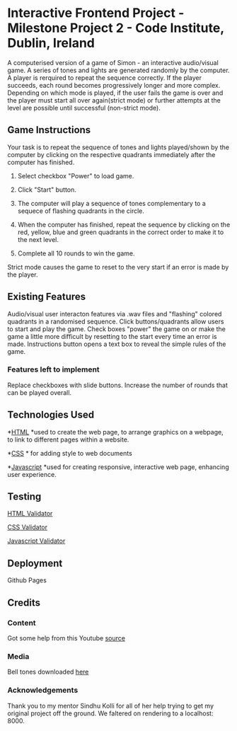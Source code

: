 # Interactive Frontend Project - Milestone Project 2 - Code Institute, Dublin, Ireland

A computerised version of a game of Simon - an interactive audio/visual game. A series of tones and lights are generated randomly by the computer. A player is rerquired to repeat the sequence correctly. 
If the player succeeds, each round becomes progressively longer and more complex.
Depending on which mode is played, if the user fails the game is over and the player must start all over again(strict mode) or 
further attempts at the level are possible until successful (non-strict mode).

## Game Instructions

Your task is to repeat the sequence of tones and lights played/shown by the computer 
by clicking on the respective quadrants immediately after the computer has finished.

1. Select checkbox "Power" to load game.

1. Click "Start" button.

1. The computer will play a sequence of tones complementary to a sequece of flashing quadrants in the circle.

1. When the computer has finished, repeat the sequence by clicking on the red, yellow, blue and green quadrants 
in the correct order to make it to the next level.

1. Complete all 10 rounds to win the game.

Strict mode causes the game to reset to the very start if an error is made by the player.

## Existing Features

Audio/visual user interacton features via .wav files and "flashing" colored quadrants in a randomised sequence.
Click buttons/quadrants allow users to start and play the game. Check boxes "power" the game on or 
make the game a little more difficult by resetting to the start every time an error is made.
Instructions button opens a text box to reveal the simple rules of the game.


### Features left to implement

Replace checkboxes with slide buttons.
Increase the number of rounds that can be played overall.

## Technologies Used

*[HTML](https://html.spec.whatwg.org/)
    *used to create the web page, to arrange graphics on a webpage, 
    to link to different pages within a website.

*[CSS](https://www.w3.org/Style/CSS/Overview.en.html)
    * for adding style to web documents

*[Javascript](https://www.javascript.com/)
    *used for creating responsive, interactive web page, enhancing user experience.

## Testing
[HTML Validator](https://validator.w3.org/)

[CSS Validator](https://jigsaw.w3.org/css-validator/)

[Javascript Validator](https://jasmine.github.io/)

## Deployment

Github Pages

## Credits

### Content

Got some help from this Youtube [source](https://www.youtube.com/watch?v=n_ec3eowFLQ)

### Media

Bell tones downloaded [here](https://freesound.org/)

### Acknowledgements

Thank you to my mentor Sindhu Kolli for all of her help trying to get my original project off the ground.
We faltered on rendering to a localhost: 8000.
